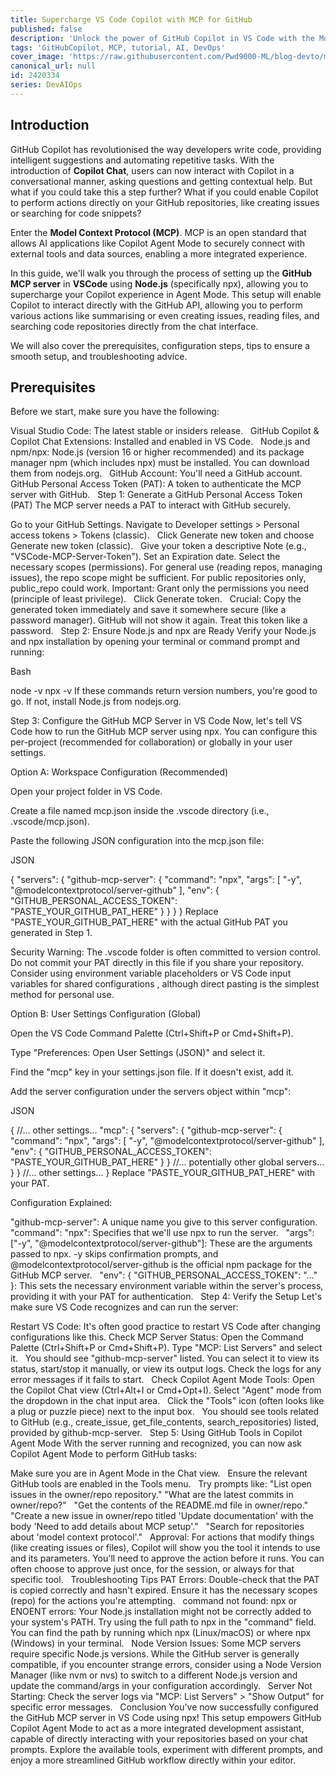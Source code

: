 ```yaml
---
title: Supercharge VS Code Copilot with MCP for GitHub
published: false
description: 'Unlock the power of GitHub Copilot in VS Code with the Model Context Protocol (MCP) for seamless GitHub integration.'
tags: 'GitHubCopilot, MCP, tutorial, AI, DevOps'
cover_image: 'https://raw.githubusercontent.com/Pwd9000-ML/blog-devto/main/posts/2025/DevAIOps-MCP-GitHub/assets/cover.png'
canonical_url: null
id: 2420334
series: DevAIOps
---
```


## Introduction

GitHub Copilot has revolutionised the way developers write code, providing intelligent suggestions and automating repetitive tasks. With the introduction of **Copilot Chat**, users can now interact with Copilot in a conversational manner, asking questions and getting contextual help. But what if you could take this a step further? What if you could enable Copilot to perform actions directly on your GitHub repositories, like creating issues or searching for code snippets?

Enter the **Model Context Protocol (MCP)**. MCP is an open standard that allows AI applications like Copilot Agent Mode to securely connect with external tools and data sources, enabling a more integrated experience.

In this guide, we'll walk you through the process of setting up the **GitHub MCP server** in **VSCode** using **Node.js** (specifically npx), allowing you to supercharge your Copilot experience in Agent Mode. This setup will enable Copilot to interact directly with the GitHub API, allowing you to perform various actions like summarising or even creating issues, reading files, and searching code repositories directly from the chat interface.

We will also cover the prerequisites, configuration steps, tips to ensure a smooth setup, and troubleshooting advice.

## Prerequisites

Before we start, make sure you have the following:


Visual Studio Code: The latest stable or insiders release.   
GitHub Copilot & Copilot Chat Extensions: Installed and enabled in VS Code.   
Node.js and npm/npx: Node.js (version 16 or higher recommended) and its package manager npm (which includes npx) must be installed. You can download them from nodejs.org.   
GitHub Account: You'll need a GitHub account.
GitHub Personal Access Token (PAT): A token to authenticate the MCP server with GitHub.   
Step 1: Generate a GitHub Personal Access Token (PAT)
The MCP server needs a PAT to interact with GitHub securely.

Go to your GitHub Settings.
Navigate to Developer settings > Personal access tokens > Tokens (classic).   
Click Generate new token and choose Generate new token (classic).   
Give your token a descriptive Note (e.g., "VSCode-MCP-Server-Token").
Set an Expiration date.
Select the necessary scopes (permissions). For general use (reading repos, managing issues), the repo scope might be sufficient. For public repositories only, public_repo could work. Important: Grant only the permissions you need (principle of least privilege).   
Click Generate token.   
Crucial: Copy the generated token immediately and save it somewhere secure (like a password manager). GitHub will not show it again. Treat this token like a password.   
Step 2: Ensure Node.js and npx are Ready
Verify your Node.js and npx installation by opening your terminal or command prompt and running:

Bash

node -v
npx -v
If these commands return version numbers, you're good to go. If not, install Node.js from nodejs.org.

Step 3: Configure the GitHub MCP Server in VS Code
Now, let's tell VS Code how to run the GitHub MCP server using npx. You can configure this per-project (recommended for collaboration) or globally in your user settings.

Option A: Workspace Configuration (Recommended)

Open your project folder in VS Code.

Create a file named mcp.json inside the .vscode directory (i.e., .vscode/mcp.json).   

Paste the following JSON configuration into the mcp.json file:

JSON

{
  "servers": {
    "github-mcp-server": {
      "command": "npx",
      "args": [
        "-y",
        "@modelcontextprotocol/server-github"
      ],
      "env": {
        "GITHUB_PERSONAL_ACCESS_TOKEN": "PASTE_YOUR_GITHUB_PAT_HERE"
      }
    }
  }
}
Replace "PASTE_YOUR_GITHUB_PAT_HERE" with the actual GitHub PAT you generated in Step 1.

Security Warning: The .vscode folder is often committed to version control. Do not commit your PAT directly in this file if you share your repository. Consider using environment variable placeholders or VS Code input variables for shared configurations , although direct pasting is the simplest method for personal use.   

Option B: User Settings Configuration (Global)

Open the VS Code Command Palette (Ctrl+Shift+P or Cmd+Shift+P).

Type "Preferences: Open User Settings (JSON)" and select it.

Find the "mcp" key in your settings.json file. If it doesn't exist, add it.

Add the server configuration under the servers object within "mcp":

JSON

{
  //... other settings...
  "mcp": {
    "servers": {
      "github-mcp-server": {
        "command": "npx",
        "args": [
          "-y",
          "@modelcontextprotocol/server-github"
        ],
        "env": {
          "GITHUB_PERSONAL_ACCESS_TOKEN": "PASTE_YOUR_GITHUB_PAT_HERE"
        }
      }
      //... potentially other global servers...
    }
  }
  //... other settings...
}
Replace "PASTE_YOUR_GITHUB_PAT_HERE" with your PAT.

Configuration Explained:

"github-mcp-server": A unique name you give to this server configuration.
"command": "npx": Specifies that we'll use npx to run the server.   
"args": ["-y", "@modelcontextprotocol/server-github"]: These are the arguments passed to npx. -y skips confirmation prompts, and @modelcontextprotocol/server-github is the official npm package for the GitHub MCP server.   
"env": { "GITHUB_PERSONAL_ACCESS_TOKEN": "..." }: This sets the necessary environment variable within the server's process, providing it with your PAT for authentication.   
Step 4: Verify the Setup
Let's make sure VS Code recognizes and can run the server:

Restart VS Code: It's often good practice to restart VS Code after changing configurations like this.
Check MCP Server Status:
Open the Command Palette (Ctrl+Shift+P or Cmd+Shift+P).
Type "MCP: List Servers" and select it.   
You should see "github-mcp-server" listed. You can select it to view its status, start/stop it manually, or view its output logs. Check the logs for any error messages if it fails to start.   
Check Copilot Agent Mode Tools:
Open the Copilot Chat view (Ctrl+Alt+I or Cmd+Opt+I).
Select "Agent" mode from the dropdown in the chat input area.   
Click the "Tools" icon (often looks like a plug or puzzle piece) next to the input box.   
You should see tools related to GitHub (e.g., create_issue, get_file_contents, search_repositories) listed, provided by github-mcp-server.   
Step 5: Using GitHub Tools in Copilot Agent Mode
With the server running and recognized, you can now ask Copilot Agent Mode to perform GitHub tasks:

Make sure you are in Agent Mode in the Chat view.   
Ensure the relevant GitHub tools are enabled in the Tools menu.   
Try prompts like:
"List open issues in the owner/repo repository."
"What are the latest commits in owner/repo?"    
"Get the contents of the README.md file in owner/repo."    
"Create a new issue in owner/repo titled 'Update documentation' with the body 'Need to add details about MCP setup'."    
"Search for repositories about 'model context protocol'."    
Approval: For actions that modify things (like creating issues or files), Copilot will show you the tool it intends to use and its parameters. You'll need to approve the action before it runs. You can often choose to approve just once, for the session, or always for that specific tool.   
Troubleshooting Tips
PAT Errors: Double-check that the PAT is copied correctly and hasn't expired. Ensure it has the necessary scopes (repo) for the actions you're attempting.   
command not found: npx or ENOENT errors: Your Node.js installation might not be correctly added to your system's PATH. Try using the full path to npx in the "command" field. You can find the path by running which npx (Linux/macOS) or where npx (Windows) in your terminal.   
Node Version Issues: Some MCP servers require specific Node.js versions. While the GitHub server is generally compatible, if you encounter strange errors, consider using a Node Version Manager (like nvm or nvs) to switch to a different Node.js version and update the command/args in your configuration accordingly.   
Server Not Starting: Check the server logs via "MCP: List Servers" > "Show Output" for specific error messages.   
Conclusion
You've now successfully configured the GitHub MCP server in VS Code using npx! This setup empowers GitHub Copilot Agent Mode to act as a more integrated development assistant, capable of directly interacting with your repositories based on your chat prompts. Explore the available tools, experiment with different prompts, and enjoy a more streamlined GitHub workflow directly within your editor.   

